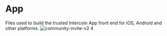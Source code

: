 
# App
Files used to build the trusted Intercoin App front end for iOS, Android and other platforms.
![community-invite-v2 4](https://user-images.githubusercontent.com/73799200/113152098-c4d85080-9203-11eb-9fcb-6c9f55fbb4a3.png)

